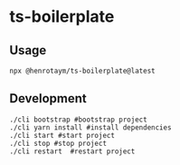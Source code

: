 # ts-boilerplate

## Usage
```shell
npx @henrotaym/ts-boilerplate@latest
```

## Development
```shell
./cli bootstrap #bootstrap project
./cli yarn install #install dependencies
./cli start #start project
./cli stop #stop project
./cli restart  #restart project
```